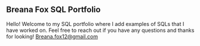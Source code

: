 ## Breana Fox SQL Portfolio

 Hello! Welcome to my SQL portfolio where I add examples of SQLs that I have worked on. Feel free to reach out if you have any questions and thanks for looking!
Breana.fox12@gmail.com
